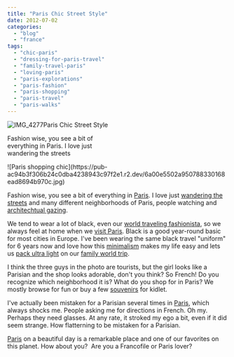 ```yaml
---
title: "Paris Chic Street Style"
date: 2012-07-02
categories: 
  - "blog"
  - "france"
tags: 
  - "chic-paris"
  - "dressing-for-paris-travel"
  - "family-travel-paris"
  - "loving-paris"
  - "paris-explorations"
  - "paris-fashion"
  - "paris-shopping"
  - "paris-travel"
  - "paris-walks"
---
```


![IMG_4277](https://pub-ac94b3f306b24c0dba4238943c97f2e1.r2.dev/6a00e5502a95078833016304e2c2f3970d.jpg)Paris Chic Street Style

Fashion wise, you see a bit of  
everything in Paris. I love just  
wandering the streets

<!--more--> ![Paris shopping chic](https://pub-ac94b3f306b24c0dba4238943c97f2e1.r2.dev/6a00e5502a950788330168ead8694b970c.jpg)  
  
Fashion wise, you see a bit of everything in [Paris](https://pub-ac94b3f306b24c0dba4238943c97f2e1.r2.dev/2011/04/paris-france-travel-guide-by-mozart.html "Paris family guide"). I love just [wandering the streets](https://pub-ac94b3f306b24c0dba4238943c97f2e1.r2.dev/2012/05/paris-for-families-walking-the-left-bank.html "Paris for families, walking the streets with kids") and many different neighborhoods of Paris, people watching and [architechtual gazing](https://pub-ac94b3f306b24c0dba4238943c97f2e1.r2.dev/2011/03/-family-travel-paris-france-louvre-photo.html "Louvre at sunset architectural gazing").  
  
We tend to wear a lot of black, even our [world traveling fashionista](https://pub-ac94b3f306b24c0dba4238943c97f2e1.r2.dev/2009/05/how-to-be-a-world-traveling-fashionista.html "world traveling fashionista"), so we always feel at home when we [visit Paris](https://pub-ac94b3f306b24c0dba4238943c97f2e1.r2.dev/2011/08/paris-travel-with-kids.html "visit Paris with kids"). Black is a good year-round basic for most cities in Europe. I've been wearing the same black travel "uniform" for 6 years now and love how this [minimalism](https://pub-ac94b3f306b24c0dba4238943c97f2e1.r2.dev/2011/08/minimalist-living-family-travel-lifestyle-books.html "living a minimalist life with travel") makes my life easy and lets us [pack ultra light](https://pub-ac94b3f306b24c0dba4238943c97f2e1.r2.dev/2010/02/15-best-tips-for-family-friendly-travel-airplanes-airports-vacation-roadtrips-long-term-family-trave.html "pack ultra light") on our [family world trip](https://pub-ac94b3f306b24c0dba4238943c97f2e1.r2.dev/2010/04/around-the-world-family-travel-soultravelers3-digital-nomad-global-international-family-travel.html "around the world famly trip").  
  
I think the three guys in the photo are tourists, but the girl looks like a Parisian and the shop looks adorable, don't you think? So French! Do you recognize which neighborhood it is? What do you shop for in Paris? We mostly browse for fun or buy a few [souvenirs](https://pub-ac94b3f306b24c0dba4238943c97f2e1.r2.dev/2011/09/souvenirs-what-do-you-buy-.html "souvenirs") for kidlet.  
  
I've actually been mistaken for a Parisian several times in [Paris](https://pub-ac94b3f306b24c0dba4238943c97f2e1.r2.dev/2010/10/celebrating-in-paris-eiffel-tower-family-travel-adventures-abroad-birthdays-weddings-and-anniversari.html "Paris celebrations"), which always shocks me. People asking me for directions in French. Oh my. Perhaps they need glasses. At any rate, it stroked my ego a bit, even if it did seem strange. How flatterning to be mistaken for a Parisian.  
  
[Paris](https://pub-ac94b3f306b24c0dba4238943c97f2e1.r2.dev/2011/07/family-travel-paris-notre-dame-photo.html "Paris travel") on a beautiful day is a remarkable place and one of our favorites on this planet. How about you?  Are you a Francofile or Paris lover?
